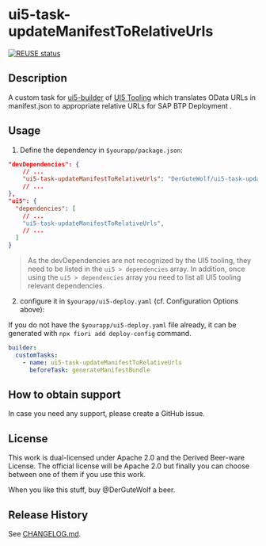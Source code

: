 # ui5-task-updateManifestToRelativeUrls
[![REUSE status](https://api.reuse.software/badge/github.com/DerGuteWolf/ui5-task-updateManifestToRelativeUrls)](https://api.reuse.software/info/github.com/DerGuteWolf/ui5-task-updateManifestToRelativeUrls)

## Description
A custom task for [ui5-builder](https://github.com/SAP/ui5-builder) of [UI5 Tooling](https://sap.github.io/ui5-tooling/) which translates OData URLs in manifest.json to appropriate relative URLs for SAP BTP Deployment .

## Usage

1. Define the dependency in `$yourapp/package.json`:

```json
"devDependencies": {
    // ...
    "ui5-task-updateManifestToRelativeUrls": "DerGuteWolf/ui5-task-updateManifestToRelativeUrls:^1.0.0"
    // ...
},
"ui5": {
  "dependencies": [
    // ...
    "ui5-task-updateManifestToRelativeUrls",
    // ...
  ]
}
```

> As the devDependencies are not recognized by the UI5 tooling, they need to be listed in the `ui5 > dependencies` array. In addition, once using the `ui5 > dependencies` array you need to list all UI5 tooling relevant dependencies.

2. configure it in `$yourapp/ui5-deploy.yaml` (cf. Configuration Options above):

If you do not have the `$yourapp/ui5-deploy.yaml` file already, it can be generated with `npx fiori add deploy-config` command.

```yaml
builder:
  customTasks:
    - name: ui5-task-updateManifestToRelativeUrls
      beforeTask: generateManifestBundle
```

## How to obtain support
In case you need any support, please create a GitHub issue.

## License
This work is dual-licensed under Apache 2.0 and the Derived Beer-ware License. The official license will be Apache 2.0 but finally you can choose between one of them if you use this work.

When you like this stuff, buy @DerGuteWolf a beer.

## Release History
See [CHANGELOG.md](CHANGELOG.md).

